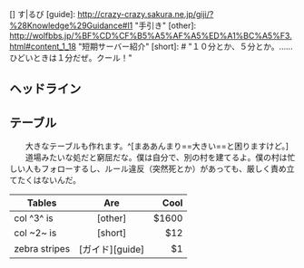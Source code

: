 [] す|るび
[guide]: <http://crazy-crazy.sakura.ne.jp/giji/?%28Knowledge%29Guidance#l1> "手引き"
[other]: http://wolfbbs.jp/%BF%CD%CF%B5%A5%AF%A5%ED%A1%BC%A5%F3.html#content_1_18 "短期サーバー紹介"
[short]: # "１０分とか、５分とか。……ひどいときは１分だぜ。クール！"

## ヘッドライン

## テーブル

　　大きなテーブルも作れます。^[まああんまり==大きい==と困りますけど。]
　　道場みたいな処だと窮屈だな。僕は自分で、別の村を建てるよ。僕の村は忙しい人もフォローするし、ルール違反（突然死とか）があっても、厳しく責め立てたくはないんだ。

| Tables        | Are             | Cool  |
| ------------- |:---------------:| -----:|
| col ^3^ is    | [other]         | $1600 |
| col ~2~ is    | [short]         |   $12 |
| zebra stripes | [ガイド][guide] |    $1 |
